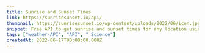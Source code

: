 ```yaml
---
title: Sunrise and Sunset Times
link: https://sunrisesunset.io/api/
thumbnail: https://sunrisesunset.io/wp-content/uploads/2022/06/icon.jpg
snippet: Free API to get sunrise and sunset times for any location using coordinates.
tags: ["weather-API", "API", " Science"]
createdAt: 2022-06-17T00:00:00.000Z
---
```

